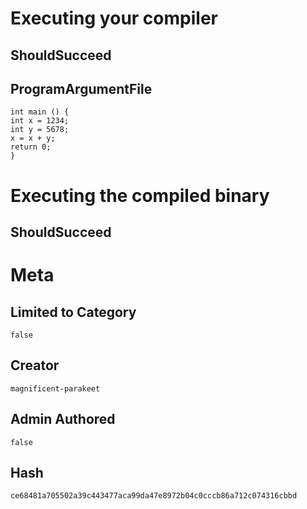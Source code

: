 # Executing your compiler

## ShouldSucceed

## ProgramArgumentFile

```
int main () {
int x = 1234;
int y = 5678;
x = x + y;
return 0;
}
```

# Executing the compiled binary

## ShouldSucceed

# Meta

## Limited to Category

```
false
```

## Creator

```
magnificent-parakeet
```

## Admin Authored

```
false
```

## Hash

```
ce68481a705502a39c443477aca99da47e8972b04c0cccb86a712c074316cbbd
```

